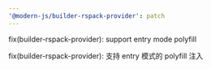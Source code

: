 ```yaml
---
'@modern-js/builder-rspack-provider': patch
---
```


fix(builder-rspack-provider): support entry mode polyfill

fix(builder-rspack-provider): 支持 entry 模式的 polyfill 注入
